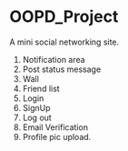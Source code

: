 # OOPD_Project

A mini social networking site.
1. Notification area
2. Post status message
3. Wall
4. Friend list
5. Login
6. SignUp
7. Log out
8. Email Verification
9. Profile pic upload.


